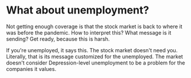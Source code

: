 # What about unemployment?
Not getting enough coverage is that the stock market is back to where it was before the pandemic.   How to interpret this? What message is it sending?  Get ready, because this is harsh.

If you're unemployed, it says this. The stock market doesn't need you. Literally, that is its message customized for the unemployed. The market doesn't consider Depression-level unemployment to be a problem for the companies it values.

